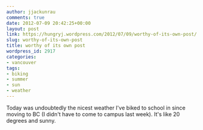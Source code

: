 ```yaml
---
author: jjackunrau
comments: true
date: 2012-07-09 20:42:25+00:00
layout: post
link: https://hungryj.wordpress.com/2012/07/09/worthy-of-its-own-post/
slug: worthy-of-its-own-post
title: worthy of its own post
wordpress_id: 2917
categories:
- vancouver
tags:
- biking
- summer
- sun
- weather
---
```


Today was undoubtedly the nicest weather I've biked to school in since moving to BC (I didn't have to come to campus last week). It's like 20 degrees and sunny.
